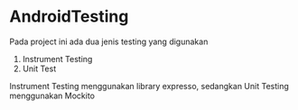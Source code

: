 # AndroidTesting
Pada project ini ada dua jenis testing yang digunakan 
1. Instrument Testing
2. Unit Test

Instrument Testing menggunakan library expresso, sedangkan Unit Testing menggunakan Mockito
